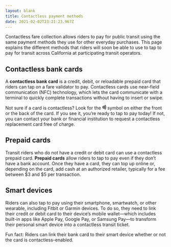 ```yaml
---
layout: blank
title: Contactless payment methods
date: 2021-02-02T23:21:23.967Z
---
```

Contactless fare collection allows riders to pay for public transit using the same payment methods they use for other everyday purchases. This page explains the different methods that riders will soon be able to use to tap to pay for transit across California at participating transit operators.

## Contactless bank cards

A **contactless bank card** is a credit, debit, or reloadable prepaid card that riders can tap on a fare validator to pay. Contactless cards use near-field communication (NFC) technology, which lets the card communicate with a terminal to quickly complete transactions without having to insert or swipe.

Not sure if a card is contactless? Look for the <img src="/assets/uploads/contactless-symbol-small.png" width="12px"> symbol on either the front or the back of the card. If you see it, you’re ready to tap to pay today! If not, you can contact your bank or financial institution to request a contactless replacement card free of charge.

## Prepaid cards

Transit riders who do not have a credit or debit card can use a contactless prepaid card. **Prepaid cards** allow riders to tap to pay even if they don’t have a bank account. Once they have a card, they can top up online or, depending on the card, add cash at an authorized retailer, typically for a fee between $3 and $5 per transaction.

## Smart devices

Riders can also tap to pay using their smartphone, smartwatch, or other wearable, including Fitbit or Garmin devices. To do so, they need to link their credit or debit card to their device’s mobile wallet—which includes built-in apps like Apple Pay, Google Pay, or Samsung Pay—to transform their personal smart device into a contactless transit ticket. 



Fun fact: Riders can link their bank card to their smart device whether or not the card is contactless-enabled.

<!--EndFragment-->